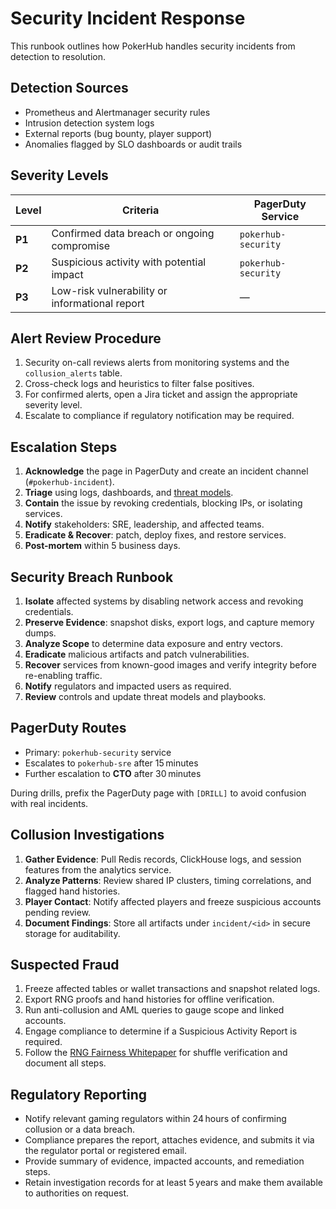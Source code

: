 # Security Incident Response

This runbook outlines how PokerHub handles security incidents from detection to resolution.

## Detection Sources
- Prometheus and Alertmanager security rules
- Intrusion detection system logs
- External reports (bug bounty, player support)
- Anomalies flagged by SLO dashboards or audit trails

## Severity Levels
| Level | Criteria | PagerDuty Service |
| ----- | -------- | ---------------- |
| **P1** | Confirmed data breach or ongoing compromise | `pokerhub-security` |
| **P2** | Suspicious activity with potential impact | `pokerhub-security` |
| **P3** | Low-risk vulnerability or informational report | — |

## Alert Review Procedure
1. Security on-call reviews alerts from monitoring systems and the `collusion_alerts` table.
2. Cross-check logs and heuristics to filter false positives.
3. For confirmed alerts, open a Jira ticket and assign the appropriate severity level.
4. Escalate to compliance if regulatory notification may be required.

## Escalation Steps
1. **Acknowledge** the page in PagerDuty and create an incident channel (`#pokerhub-incident`).
2. **Triage** using logs, dashboards, and [threat models](threat-model.md).
3. **Contain** the issue by revoking credentials, blocking IPs, or isolating services.
4. **Notify** stakeholders: SRE, leadership, and affected teams.
5. **Eradicate & Recover**: patch, deploy fixes, and restore services.
6. **Post-mortem** within 5 business days.

## Security Breach Runbook

1. **Isolate** affected systems by disabling network access and revoking credentials.
2. **Preserve Evidence**: snapshot disks, export logs, and capture memory dumps.
3. **Analyze Scope** to determine data exposure and entry vectors.
4. **Eradicate** malicious artifacts and patch vulnerabilities.
5. **Recover** services from known-good images and verify integrity before re-enabling traffic.
6. **Notify** regulators and impacted users as required.
7. **Review** controls and update threat models and playbooks.

## PagerDuty Routes
- Primary: `pokerhub-security` service
- Escalates to `pokerhub-sre` after 15 minutes
- Further escalation to **CTO** after 30 minutes

During drills, prefix the PagerDuty page with `[DRILL]` to avoid confusion with real incidents.

## Collusion Investigations

1. **Gather Evidence**: Pull Redis records, ClickHouse logs, and session
   features from the analytics service.
2. **Analyze Patterns**: Review shared IP clusters, timing correlations, and
   flagged hand histories.
3. **Player Contact**: Notify affected players and freeze suspicious accounts
   pending review.
4. **Document Findings**: Store all artifacts under `incident/<id>` in secure
   storage for auditability.

## Suspected Fraud

1. Freeze affected tables or wallet transactions and snapshot related logs.
2. Export RNG proofs and hand histories for offline verification.
3. Run anti-collusion and AML queries to gauge scope and linked accounts.
4. Engage compliance to determine if a Suspicious Activity Report is required.
5. Follow the [RNG Fairness Whitepaper](../rng-fairness.md) for shuffle verification and document all steps.

## Regulatory Reporting

- Notify relevant gaming regulators within 24 hours of confirming collusion or a data breach.
- Compliance prepares the report, attaches evidence, and submits it via the regulator portal or registered email.
- Provide summary of evidence, impacted accounts, and remediation steps.
- Retain investigation records for at least 5 years and make them available to authorities on request.
